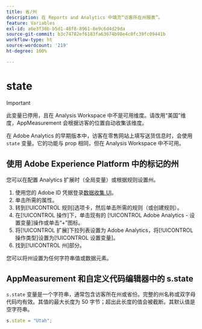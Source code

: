 ```yaml
---
title: 省/州
description: 在 Reports and Analytics 中填充“访客所在州报表”。
feature: Variables
exl-id: a6e3f30b-b5d1-48f8-8961-8e9c6d4d29da
source-git-commit: b3c74782ef6183fa63674b98e4c0fc39fc09441b
workflow-type: ht
source-wordcount: '219'
ht-degree: 100%

---
```


# state

>[!IMPORTANT]
>
>此变量已停用，且在 Analysis Workspace 中不是可用维度。请改用“美国”维度，AppMeasurement 会根据访客的位置自动收集该维度。

在 Adobe Analytics 的早期版本中，访客在零售网站上填写送货信息时，会使用 `state` 变量。它的功能与 prop 相同，但在 Analysis Workspace 中不可用。

## 使用 Adobe Experience Platform 中的标记的州

您可以在配置 Analytics 扩展时（全局变量）或根据规则设置州。

1. 使用您的 Adobe ID 凭据登录[数据收集 UI](https://experience.adobe.com/data-collection)。
2. 单击所需的属性。
3. 转到[!UICONTROL 规则]选项卡，然后单击所需的规则（或创建规则）。
4. 在[!UICONTROL 操作]下，单击现有的 [!UICONTROL Adobe Analytics - 设置变量]操作或单击“+”图标。
5. 将[!UICONTROL 扩展]下拉列表设置为 Adobe Analytics，将[!UICONTROL 操作类型]设置为[!UICONTROL 设置变量]。
6. 找到[!UICONTROL 州]部分。

您可以将州设置为任何字符串值或数据元素。

## AppMeasurement 和自定义代码编辑器中的 s.state

`s.state` 变量是一个字符串，通常包含访客所在州或省份。完整的州名称或双字母代码均有效。其值的最大长度为 50 字节；超出此长度的值会被截断。其默认值是空字符串。

```js
s.state = "Utah";
```
